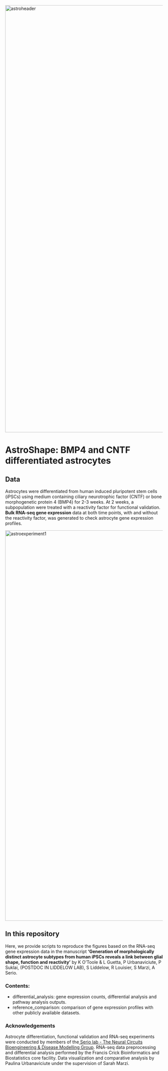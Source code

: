<img width="1360" alt="astroheader" src="https://github.com/PaulinaUrbana/AstroShape/assets/101405502/9b09f737-03af-4644-ab6d-bf35efa7752e">


# AstroShape: BMP4 and CNTF differentiated astrocytes

## Data
Astrocytes were differentiated from human induced pluripotent stem cells (iPSCs) using medium containing ciliary neurotrophic factor (CNTF) or bone morphogenetic protein 4 (BMP4) for 2-3 weeks. At 2 weeks, a subpopulation were treated with a reactivity factor for functional validation. **Bulk RNA-seq gene expression** data at both time points, with and without the reactivity factor, was generated to check astrocyte gene expression profiles. 


<img width="1243" alt="astroexperiment1" src="https://github.com/PaulinaUrbana/AstroShape/assets/101405502/9b053715-14af-4889-bebe-2232585148b4">



## In this repository
Here, we provide scripts to reproduce the figures based on the RNA-seq gene expression data in the manuscript **‘Generation of morphologically distinct astrocyte subtypes from human iPSCs reveals a link between glial shape, function and reactivity’** by K O’Toole & L Guetta, P Urbanaviciute, P Suklai, (POSTDOC IN LIDDELOW LAB), S Liddelow, R Louisier, S Marzi, A Serio.

### Contents:
* differential_analysis: gene expression counts, differential analysis and pathway analysis outputs.
* reference_comparison: comparison of gene expression profiles with other publicly available datasets.

### Acknowledgements
Astrocyte differentiation, functional validation and RNA-seq experiments were conducted by members of the[ Serio lab - The Neural Circuits Bioengineering & Disease Modelling Group](http://seriolab.com). RNA-seq data preprocessing and differential analysis performed by the Francis Crick Bioinformatics and Biostatistics core facility. Data visualization and comparative analysis by Paulina Urbanaviciute under the supervision of Sarah Marzi.
